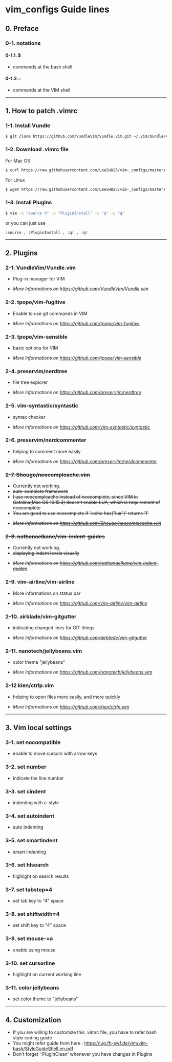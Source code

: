 # vim_configs Guide lines
## 0. Preface 
### 0-1. notations
#### 0-1.1. $
* commands at the bash shell
#### 0-1.2. :
* commands at the VIM shell
***
## 1. How to patch .vimrc
### 1-1. Install Vundle
```bash
$ git clone https://github.com/VundleVim/Vundle.vim.git ~/.vim/bundle/Vundle.vim
```

### 1-2. Download .vimrc file
For Mac OS
```bash
$ curl https://raw.githubusercontent.com/LeeSH825/vim-_configs/master/.vimrc -o ~/.vimrc
```
For Linux
```bash
$ wget https://raw.githubusercontent.com/LeeSH825/vim-_configs/master/.vimrc -o ~/.vimrc
```
### 1-3. Install Plugins
```bash
$ vim -c "source %" -c "PluginInstall" -c "q" -c "q"
```
or you can just use 
```
:source , :PluginInstall , :q! , :q!
```
***
## 2. Plugins
### 2-1. VundleVim/Vundle.vim 
* Plug-in manager for VIM
- *More Informations on https://github.com/VundleVim/Vundle.vim*

### 2-2. tpope/vim-fugitive
* Enable to use git commands in VIM
- *More Informations on https://github.com/tpope/vim-fugitive*

### 2-3. tpope/vim-sensible
* basic options for VIM
- *More Informations on https://github.com/tpope/vim-sensible*

### 2-4. preservim/nerdtree
* file tree explorer
- *More Informations on https://github.com/preservim/nerdtree*

### 2-5. vim-syntastic/syntastic
* syntax checker
- *More Informations on https://github.com/vim-syntastic/syntastic*

### 2-6. preservim/nerdcommenter
* helping to comment more easily
- *More Informations on https://github.com/preservim/nerdcommenter*

### ~~2-7. Shougo/neocomplcache.vim~~
* Currently not working.
* ~~auto-complete framework~~
* ~~I use neocomplcache instead of neocomplete, since VIM in Catalina(Mac OS 10.15.3) doesn't enable LUA, which is requirement of neocomplete~~
* ~~You are good to use neocomplete if ':echo has("lua")' returns '1'~~
- ~~*More Informations on https://github.com/Shougo/neocomplcache.vim*~~

### ~~2-8. nathanaelkane/vim-indent-guides~~
* Currently not working.
* ~~displaying indent levels visually~~
- ~~*More Informations on https://github.com/nathanaelkane/vim-indent-guides*~~

### 2-9. vim-airline/vim-airline
* More informations on status bar
- *More Informations on https://github.com/vim-airline/vim-airline*

### 2-10. airblade/vim-gitgutter
* indicating changed lines for GIT things
- *More Informations on https://github.com/airblade/vim-gitgutter*

### 2-11. nanotech/jellybeans.vim
* color theme "jellybeans"
- *More Informations on https://github.com/nanotech/jellybeans.vim*

### 2-12 kien/ctrlp.vim
* helping to open files more easily, and more quickly
- *More Informations on https://github.com/kien/ctrlp.vim*
***
## 3. Vim local settings
### 3-1. set nocompatible
* enable to move cursors with arrow keys

### 3-2. set number
* indicate the line number

### 3-3. set cindent
* indenting with c-style

### 3-4. set autoindent
* auto indenting

### 3-5. set smartindent
* smart indenting

### 3-6. set hlsearch
* highlight on search results	

### 3-7. set tabstop=4
* set tab key to "4" space

### 3-8. set shiftwidth=4
* set shift key to "4" space

### 3-9. set mouse-=a
* enable using mouse

### 3-10. set cursorline
* highlight on current working line

### 3-11. color jellybeans
* set color theme to "jellybeans"
***
## 4. Customization
* If you are willing to customize this .vimrc file, you have to refer bash style coding guide
* You might refer guide from here : https://lug.fh-swf.de/vim/vim-bash/StyleGuideShell.en.pdf
* Don't forget ':PluginClean' whenever you have changes in Plugins
